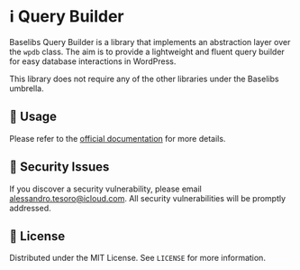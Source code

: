 # ℹ️ Query Builder

Baselibs Query Builder is a library that implements an abstraction layer over the `wpdb` class. The aim is to provide a lightweight and fluent query builder for easy database interactions in WordPress.

This library does not require any of the other libraries under the Baselibs umbrella.

## 📖 Usage

Please refer to the [official documentation](https://www.baselibs.com/query-builder/getting-started.html) for more details.

## 🚨 Security Issues
If you discover a security vulnerability, please email [alessandro.tesoro@icloud.com](mailto:alessandro.tesoro@icloud.com). All security vulnerabilities will be promptly addressed.

## 🔖 License

Distributed under the MIT License. See `LICENSE` for more information.

